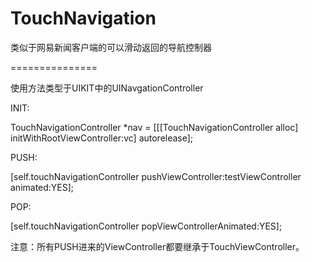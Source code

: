 TouchNavigation
===============

类似于网易新闻客户端的可以滑动返回的导航控制器

===============

使用方法类型于UIKIT中的UINavgationController

INIT:

TouchNavigationController *nav = [[[TouchNavigationController alloc] initWithRootViewController:vc] autorelease];

PUSH:

[self.touchNavigationController pushViewController:testViewController animated:YES];

POP:

[self.touchNavigationController popViewControllerAnimated:YES];

注意：所有PUSH进来的ViewController都要继承于TouchViewController。